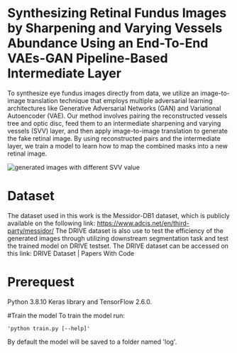 # Synthesizing Retinal Fundus Images by Sharpening and Varying Vessels Abundance Using an End-To-End VAEs-GAN Pipeline-Based Intermediate Layer

To synthesize eye fundus images directly from data, we utilize an image-to-image translation technique that employs multiple adversarial learning architectures like Generative Adversarial Networks (GAN) and Variational Autoencoder (VAE). Our method involves pairing the reconstructed vessels tree and optic disc, feed them to an intermediate sharpening and varying vessels (SVV) layer, and then apply image-to-image translation to generate the fake retinal image. By using reconstructed pairs and the intermediate layer, we train a model to learn how to map the combined masks into a new retinal image.

![generated images with different SVV value](https://user-images.githubusercontent.com/68149304/227696582-22154243-e2c9-4b0b-9c71-247d81d47606.png)

# Dataset
The dataset used in this work is the Messidor-DB1 dataset, which is publicly available on the following link: https://www.adcis.net/en/third-party/messidor/ 
The DRIVE dataset is also use to test the efficiency of the generated images through utilizing downstream segmentation task and test the trained model on DRIVE testset. The DRIVE dataset can be accessed on this link: DRIVE Dataset | Papers With Code

# Prerequest 
Python 3.8.10 
Keras library and TensorFlow 2.6.0. 

#Train the model
To train the model run:

    'python train.py [--help]'
    
By default the model will be saved to a folder named 'log'.
